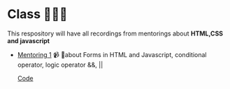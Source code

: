 # Class 👨🏽‍💻

This respository will have all recordings from mentorings about **HTML,CSS and javascript**

 

 - [Mentoring 1](https://youtu.be/Tv9D-uibCKk) 📹
   🧮about Forms in HTML and Javascript, conditional operator, logic operator &&, ||

   
    [Code](https://github.com/camiloguz23/mentoring/tree/master/class/form)